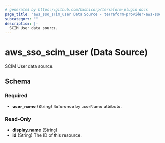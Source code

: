 ```yaml
---
# generated by https://github.com/hashicorp/terraform-plugin-docs
page_title: "aws_sso_scim_user Data Source - terraform-provider-aws-sso-scim"
subcategory: ""
description: |-
  SCIM User data source.
---
```


# aws_sso_scim_user (Data Source)

SCIM User data source.



<!-- schema generated by tfplugindocs -->
## Schema

### Required

- **user_name** (String) Reference by userName attribute.

### Read-Only

- **display_name** (String)
- **id** (String) The ID of this resource.


